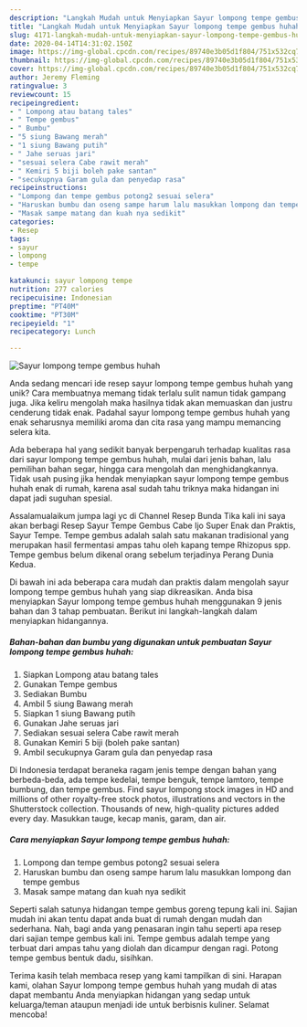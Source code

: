 ```yaml
---
description: "Langkah Mudah untuk Menyiapkan Sayur lompong tempe gembus huhah Anti Gagal"
title: "Langkah Mudah untuk Menyiapkan Sayur lompong tempe gembus huhah Anti Gagal"
slug: 4171-langkah-mudah-untuk-menyiapkan-sayur-lompong-tempe-gembus-huhah-anti-gagal
date: 2020-04-14T14:31:02.150Z
image: https://img-global.cpcdn.com/recipes/89740e3b05d1f804/751x532cq70/sayur-lompong-tempe-gembus-huhah-foto-resep-utama.jpg
thumbnail: https://img-global.cpcdn.com/recipes/89740e3b05d1f804/751x532cq70/sayur-lompong-tempe-gembus-huhah-foto-resep-utama.jpg
cover: https://img-global.cpcdn.com/recipes/89740e3b05d1f804/751x532cq70/sayur-lompong-tempe-gembus-huhah-foto-resep-utama.jpg
author: Jeremy Fleming
ratingvalue: 3
reviewcount: 15
recipeingredient:
- " Lompong atau batang tales"
- " Tempe gembus"
- " Bumbu"
- "5 siung Bawang merah"
- "1 siung Bawang putih"
- " Jahe seruas jari"
- "sesuai selera Cabe rawit merah"
- " Kemiri 5 biji boleh pake santan"
- "secukupnya Garam gula dan penyedap rasa"
recipeinstructions:
- "Lompong dan tempe gembus potong2 sesuai selera"
- "Haruskan bumbu dan oseng sampe harum lalu masukkan lompong dan tempe gembus"
- "Masak sampe matang dan kuah nya sedikit"
categories:
- Resep
tags:
- sayur
- lompong
- tempe

katakunci: sayur lompong tempe 
nutrition: 277 calories
recipecuisine: Indonesian
preptime: "PT40M"
cooktime: "PT30M"
recipeyield: "1"
recipecategory: Lunch

---
```



![Sayur lompong tempe gembus huhah](https://img-global.cpcdn.com/recipes/89740e3b05d1f804/751x532cq70/sayur-lompong-tempe-gembus-huhah-foto-resep-utama.jpg)

Anda sedang mencari ide resep sayur lompong tempe gembus huhah yang unik? Cara membuatnya memang tidak terlalu sulit namun tidak gampang juga. Jika keliru mengolah maka hasilnya tidak akan memuaskan dan justru cenderung tidak enak. Padahal sayur lompong tempe gembus huhah yang enak seharusnya memiliki aroma dan cita rasa yang mampu memancing selera kita.

Ada beberapa hal yang sedikit banyak berpengaruh terhadap kualitas rasa dari sayur lompong tempe gembus huhah, mulai dari jenis bahan, lalu pemilihan bahan segar, hingga cara mengolah dan menghidangkannya. Tidak usah pusing jika hendak menyiapkan sayur lompong tempe gembus huhah enak di rumah, karena asal sudah tahu triknya maka hidangan ini dapat jadi suguhan spesial.

Assalamualaikum jumpa lagi yc di Channel Resep Bunda Tika kali ini saya akan berbagi Resep Sayur Tempe Gembus Cabe Ijo Super Enak dan Praktis, Sayur Tempe. Tempe gembus adalah salah satu makanan tradisional yang merupakan hasil fermentasi ampas tahu oleh kapang tempe Rhizopus spp. Tempe gembus belum dikenal orang sebelum terjadinya Perang Dunia Kedua.


Di bawah ini ada beberapa cara mudah dan praktis dalam mengolah sayur lompong tempe gembus huhah yang siap dikreasikan. Anda bisa menyiapkan Sayur lompong tempe gembus huhah menggunakan 9 jenis bahan dan 3 tahap pembuatan. Berikut ini langkah-langkah dalam menyiapkan hidangannya.

<!--inarticleads1-->

##### Bahan-bahan dan bumbu yang digunakan untuk pembuatan Sayur lompong tempe gembus huhah:

1. Siapkan  Lompong atau batang tales
1. Gunakan  Tempe gembus
1. Sediakan  Bumbu
1. Ambil 5 siung Bawang merah
1. Siapkan 1 siung Bawang putih
1. Gunakan  Jahe seruas jari
1. Sediakan sesuai selera Cabe rawit merah
1. Gunakan  Kemiri 5 biji (boleh pake santan)
1. Ambil secukupnya Garam gula dan penyedap rasa


Di Indonesia terdapat beraneka ragam jenis tempe dengan bahan yang berbeda-beda, ada tempe kedelai, tempe benguk, tempe lamtoro, tempe bumbung, dan tempe gembus. Find sayur lompong stock images in HD and millions of other royalty-free stock photos, illustrations and vectors in the Shutterstock collection. Thousands of new, high-quality pictures added every day. Masukkan tauge, kecap manis, garam, dan air. 

<!--inarticleads2-->

##### Cara menyiapkan Sayur lompong tempe gembus huhah:

1. Lompong dan tempe gembus potong2 sesuai selera
1. Haruskan bumbu dan oseng sampe harum lalu masukkan lompong dan tempe gembus
1. Masak sampe matang dan kuah nya sedikit


Seperti salah satunya hidangan tempe gembus goreng tepung kali ini. Sajian mudah ini akan tentu dapat anda buat di rumah dengan mudah dan sederhana. Nah, bagi anda yang penasaran ingin tahu seperti apa resep dari sajian tempe gembus kali ini. Tempe gembus adalah tempe yang terbuat dari ampas tahu yang diolah dan dicampur dengan ragi. Potong tempe gembus bentuk dadu, sisihkan. 

Terima kasih telah membaca resep yang kami tampilkan di sini. Harapan kami, olahan Sayur lompong tempe gembus huhah yang mudah di atas dapat membantu Anda menyiapkan hidangan yang sedap untuk keluarga/teman ataupun menjadi ide untuk berbisnis kuliner. Selamat mencoba!
